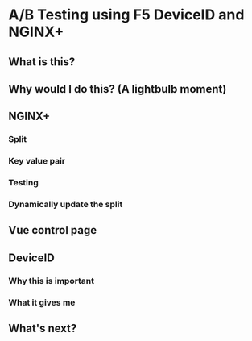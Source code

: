 # A/B Testing using F5 DeviceID and NGINX+

## What is this?

## Why would I do this? (A lightbulb moment)

## NGINX+ 

### Split

### Key value pair

### Testing

### Dynamically update the split

## Vue control page

## DeviceID

### Why this is important

### What it gives me

## What's next?

